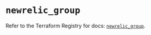 # `newrelic_group`

Refer to the Terraform Registry for docs: [`newrelic_group`](https://registry.terraform.io/providers/newrelic/newrelic/3.41.1/docs/resources/group).
